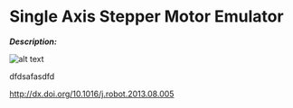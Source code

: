 # Single Axis Stepper Motor Emulator
**_Description:_** 


![alt text](https://github.com/mattmoses/SingleAxisEmulator/raw/master/blockDiagram.png)




dfdsafasdfd



http://dx.doi.org/10.1016/j.robot.2013.08.005

